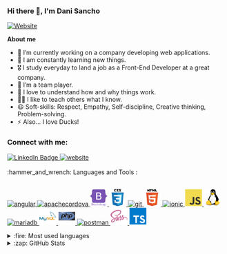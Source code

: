 ### Hi there 👋, I'm Dani Sancho

[![Website](https://img.shields.io/website?label=dani-sancho.github.io&style=for-the-badge&url=https%3A%2F%2Fcodestackr.com)](https://dani-sancho.github.io/)


**About me**

- 🔭 I’m currently working on a company developing web applications.
- 🌱 I am constantly learning new things.
- 🎖️  I study everyday to land a job as a Front-End Developer at a great company.
- 🤝 I’m a team player.
- 🤔 I love to understand how and why things work.
- 👨‍🏫	I like to teach others what I know.
- 😃 Soft-skills: Respect, Empathy, Self-discipline, Creative thinking, Problem-solving.
- ⚡ Also... I love Ducks!

### Connect with me:

<div id="badges">
  <a href="https://www.linkedin.com/in/daniel-sancho-jara/" target="_blank">
    <img src="https://img.shields.io/static/v1?label=&labelColor=505050&message=daniel-sancho-jara&color=68A3F0&style=flat&logo=linkedin&logoColor=%68A3F0" alt="LinkedIn Badge"/>
  </a>
  <a href="https://dani-sancho.github.io/" target="_blank">
    <img src="https://img.shields.io/static/v1?label=&labelColor=505050&message=dani-sancho.github.io&color=68A3F0&style=flat&logo=google-chrome&logoColor=44cc11" alt="website"/>
  </a>
</div>

<br>
:hammer_and_wrench: Languages and Tools :

<br>
<br>
<p align="left"> <a href="https://angular.io" target="_blank" rel="noreferrer"> <img src="https://angular.io/assets/images/logos/angular/angular.svg" alt="angular" width="40" height="40"/> </a> <a href="https://cordova.apache.org/" target="_blank" rel="noreferrer"> <img src="https://www.vectorlogo.zone/logos/apache_cordova/apache_cordova-icon.svg" alt="apachecordova" width="40" height="40"/> </a> <a href="https://getbootstrap.com" target="_blank" rel="noreferrer"> <img src="https://raw.githubusercontent.com/devicons/devicon/master/icons/bootstrap/bootstrap-plain-wordmark.svg" alt="bootstrap" width="40" height="40"/> </a> <a href="https://www.w3schools.com/css/" target="_blank" rel="noreferrer"> <img src="https://raw.githubusercontent.com/devicons/devicon/master/icons/css3/css3-original-wordmark.svg" alt="css3" width="40" height="40"/> </a> <a href="https://git-scm.com/" target="_blank" rel="noreferrer"> <img src="https://www.vectorlogo.zone/logos/git-scm/git-scm-icon.svg" alt="git" width="40" height="40"/> </a> <a href="https://www.w3.org/html/" target="_blank" rel="noreferrer"> <img src="https://raw.githubusercontent.com/devicons/devicon/master/icons/html5/html5-original-wordmark.svg" alt="html5" width="40" height="40"/> </a> <a href="https://ionicframework.com" target="_blank" rel="noreferrer"> <img src="https://upload.wikimedia.org/wikipedia/commons/d/d1/Ionic_Logo.svg" alt="ionic" width="40" height="40"/> </a> <a href="https://developer.mozilla.org/en-US/docs/Web/JavaScript" target="_blank" rel="noreferrer"> <img src="https://raw.githubusercontent.com/devicons/devicon/master/icons/javascript/javascript-original.svg" alt="javascript" width="40" height="40"/> </a> <a href="https://www.linux.org/" target="_blank" rel="noreferrer"> <img src="https://raw.githubusercontent.com/devicons/devicon/master/icons/linux/linux-original.svg" alt="linux" width="40" height="40"/> </a> <a href="https://mariadb.org/" target="_blank" rel="noreferrer"> <img src="https://www.vectorlogo.zone/logos/mariadb/mariadb-icon.svg" alt="mariadb" width="40" height="40"/> </a> <a href="https://www.mysql.com/" target="_blank" rel="noreferrer"> <img src="https://raw.githubusercontent.com/devicons/devicon/master/icons/mysql/mysql-original-wordmark.svg" alt="mysql" width="40" height="40"/> </a> <a href="https://www.php.net" target="_blank" rel="noreferrer"> <img src="https://raw.githubusercontent.com/devicons/devicon/master/icons/php/php-original.svg" alt="php" width="40" height="40"/> </a> <a href="https://postman.com" target="_blank" rel="noreferrer"> <img src="https://www.vectorlogo.zone/logos/getpostman/getpostman-icon.svg" alt="postman" width="40" height="40"/> </a> <a href="https://sass-lang.com" target="_blank" rel="noreferrer"> <img src="https://raw.githubusercontent.com/devicons/devicon/master/icons/sass/sass-original.svg" alt="sass" width="40" height="40"/> </a> <a href="https://www.typescriptlang.org/" target="_blank" rel="noreferrer"> <img src="https://raw.githubusercontent.com/devicons/devicon/master/icons/typescript/typescript-original.svg" alt="typescript" width="40" height="40"/> </a> </p>


<details>
  <summary>:fire: Most used languages</summary>

  <img alt="dani sancho Github Languages" src="https://github-readme-stats.vercel.app/api/top-langs/?username=dani-sancho&theme=buefy&layout=compact" />

</details>

<details>
  <summary>:zap: GitHub Stats</summary>

  <img alt="dani sancho Github Stats" src="https://github-readme-stats.vercel.app/api?username=dani-sancho&show_icons=true&hide_border=true" />

</details>

[website]: https://dani-sancho.github.io/
[linkedin]: https://www.linkedin.com/in/daniel-sancho-jara/
